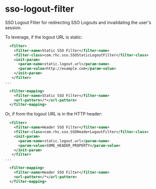 sso-logout-filter
=================
SSO Logout Filter for redirecting SSO Logouts and invalidating the user's session.


To leverage, if the logout URL is static:

```xml
  <filter>
    <filter-name>Static SSO Filter</filter-name>
    <filter-class>com.rhc.sso.SSOStaticLogoutFilter</filter-class>
    <init-param>
      <param-name>static.logout.url</param-name>
      <param-value>http://example.com</param-value>
    </init-param>
   </filter>
...

  <filter-mapping>
    <filter-name>Static SSO Filter</filter-name>
    <url-pattern>/*</url-pattern>
  </filter-mapping>
```


Or, if from the logout URL is in the HTTP header:
```xml
  <filter>
    <filter-name>Header SSO Filter</filter-name>
    <filter-class>com.rhc.sso.SSOHeaderLogoutFilter</filter-class>
    <init-param>
      <param-name>static.logout.url</param-name>
      <param-value>SOME_HEADER_PROPERTY</param-value>
    </init-param>
   </filter>
...

  <filter-mapping>
    <filter-name>Header SSO Filter</filter-name>
    <url-pattern>/*</url-pattern>
  </filter-mapping>
```
